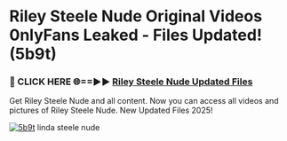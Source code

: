 # Riley Steele Nude Original Videos 0nlyFans Leaked - Files Updated! (5b9t)

<h3>🔴 CLICK HERE 🌐==►► <a href="https://tinyurl.com/4mcuefdz" rel="nofollow">Riley Steele Nude Updated Files</a></h3>

Get Riley Steele Nude and all content. Now you can access all videos and pictures of Riley Steele Nude. New Updated Files 2025!

[![5b9t](https://i.imgur.com/StAQSOY.gif)](https://tinyurl.com/4mcuefdz)
linda steele nude